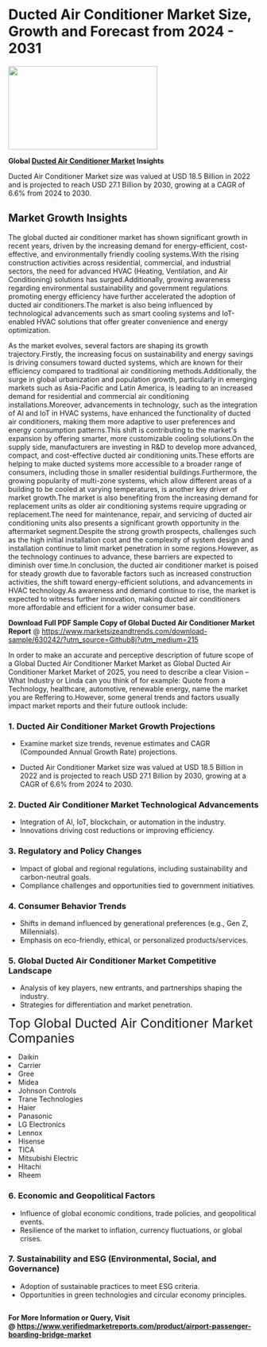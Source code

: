 <H1>Ducted Air Conditioner Market Size, Growth and Forecast from 2024 - 2031</H1><img class="aligncenter size-medium wp-image-584254" src="https://thirdeyenews.in/wp-content/uploads/2024/09/Global-Market-Research-300x168.jpeg" alt="" width="300" height="168" /><p><strong>Global&nbsp;<a href="https://www.marketsizeandtrends.com/download-sample/630242/?utm_source=Github8j?utm_medium=215">Ducted Air Conditioner Market</a> Insights</strong></p><p>Ducted Air Conditioner Market size was valued at USD 18.5 Billion in 2022 and is projected to reach USD 27.1 Billion by 2030, growing at a CAGR of 6.6% from 2024 to 2030.</p><p><h2>Market Growth Insights</h2> <p>The global ducted air conditioner market has shown significant growth in recent years, driven by the increasing demand for energy-efficient, cost-effective, and environmentally friendly cooling systems.With the rising construction activities across residential, commercial, and industrial sectors, the need for advanced HVAC (Heating, Ventilation, and Air Conditioning) solutions has surged.Additionally, growing awareness regarding environmental sustainability and government regulations promoting energy efficiency have further accelerated the adoption of ducted air conditioners.The market is also being influenced by technological advancements such as smart cooling systems and IoT-enabled HVAC solutions that offer greater convenience and energy optimization.</p> <p>As the market evolves, several factors are shaping its growth trajectory.Firstly, the increasing focus on sustainability and energy savings is driving consumers toward ducted systems, which are known for their efficiency compared to traditional air conditioning methods.Additionally, the surge in global urbanization and population growth, particularly in emerging markets such as Asia-Pacific and Latin America, is leading to an increased demand for residential and commercial air conditioning installations.Moreover, advancements in technology, such as the integration of AI and IoT in HVAC systems, have enhanced the functionality of ducted air conditioners, making them more adaptive to user preferences and energy consumption patterns.This shift is contributing to the market's expansion by offering smarter, more customizable cooling solutions.On the supply side, manufacturers are investing in R&D to develop more advanced, compact, and cost-effective ducted air conditioning units.These efforts are helping to make ducted systems more accessible to a broader range of consumers, including those in smaller residential buildings.Furthermore, the growing popularity of multi-zone systems, which allow different areas of a building to be cooled at varying temperatures, is another key driver of market growth.The market is also benefiting from the increasing demand for replacement units as older air conditioning systems require upgrading or replacement.The need for maintenance, repair, and servicing of ducted air conditioning units also presents a significant growth opportunity in the aftermarket segment.Despite the strong growth prospects, challenges such as the high initial installation cost and the complexity of system design and installation continue to limit market penetration in some regions.However, as the technology continues to advance, these barriers are expected to diminish over time.In conclusion, the ducted air conditioner market is poised for steady growth due to favorable factors such as increased construction activities, the shift toward energy-efficient solutions, and advancements in HVAC technology.As awareness and demand continue to rise, the market is expected to witness further innovation, making ducted air conditioners more affordable and efficient for a wider consumer base.</p> <p><span class=""><strong>Download Full PDF Sample Copy of Global Ducted Air Conditioner Market Report</strong> @ <a href="https://www.marketsizeandtrends.com/download-sample/630242/?utm_source=Github8j?utm_medium=215" target="_blank">https://www.marketsizeandtrends.com/download-sample/630242/?utm_source=Github8j?utm_medium=215</a></span></p><p>In order to make an accurate and perceptive description of future scope of a Global&nbsp;Ducted Air Conditioner Market Market as Global&nbsp;Ducted Air Conditioner Market Market of 2025, you need to describe a clear Vision &ndash; What Industry or Linda can you think of for example: Quote from a Technology, healthcare, automotive, renewable energy, name the market you are Reffering to.However, some general trends and factors usually impact market reports and their future outlook include:</p><h3>1.&nbsp;<strong>Ducted Air Conditioner Market Growth Projections</strong></h3><ul><li>Examine market size trends, revenue estimates and CAGR (Compounded Annual Growth Rate) projections.</li><li><p>Ducted Air Conditioner Market size was valued at USD 18.5 Billion in 2022 and is projected to reach USD 27.1 Billion by 2030, growing at a CAGR of 6.6% from 2024 to 2030.</p></li></ul><h3>2.&nbsp;<strong>Ducted Air Conditioner Market Technological Advancements</strong></h3><ul><li>Integration of AI, IoT, blockchain, or automation in the industry.</li><li>Innovations driving cost reductions or improving efficiency.</li></ul><h3>3.&nbsp;<strong>Regulatory and Policy Changes</strong></h3><ul><li>Impact of global and regional regulations, including sustainability and carbon-neutral goals.</li><li>Compliance challenges and opportunities tied to government initiatives.</li></ul><h3>4.&nbsp;<strong>Consumer Behavior Trends</strong></h3><ul><li>Shifts in demand influenced by generational preferences (e.g., Gen Z, Millennials).</li><li>Emphasis on eco-friendly, ethical, or personalized products/services.</li></ul><h3>5.&nbsp;<strong>Global Ducted Air Conditioner Market Competitive Landscape</strong></h3><ul><li>Analysis of key players, new entrants, and partnerships shaping the industry.</li><li>Strategies for differentiation and market penetration.</li></ul><p data-pm-slice="1 1 []"><span style="color: inherit; font-family: inherit; font-size: 25px;">Top Global Ducted Air Conditioner Market Companies</span></p><div class="" data-test-id=""><p><li>Daikin</li><li> Carrier</li><li> Gree</li><li> Midea</li><li> Johnson Controls</li><li> Trane Technologies</li><li> Haier</li><li> Panasonic</li><li> LG Electronics</li><li> Lennox</li><li> Hisense</li><li> TICA</li><li> Mitsubishi Electric</li><li> Hitachi</li><li> Rheem</li></p></div><h3>6.&nbsp;<strong>Economic and Geopolitical Factors</strong></h3><ul><li>Influence of global economic conditions, trade policies, and geopolitical events.</li><li>Resilience of the market to inflation, currency fluctuations, or global crises.</li></ul><h3>7.&nbsp;<strong>Sustainability and ESG (Environmental, Social, and Governance)</strong></h3><ul><li>Adoption of sustainable practices to meet ESG criteria.</li><li>Opportunities in green technologies and circular economy principles.</li></ul><h2><strong style="font-size: 14px;">For More Information or Query, Visit @&nbsp;</strong><a style="background-color: #ffffff; font-size: 14px;" href="https://www.marketsizeandtrends.com/report/ducted-air-conditioner-market/" target="_blank">https://www.verifiedmarketreports.com/product/airport-passenger-boarding-bridge-market</a></h2>